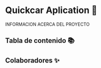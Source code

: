# Quickcar Aplication 🚙

INFORMACION ACERCA DEL PROYECTO

## Tabla de contenido 📚


## Colaboradores ✨


